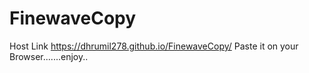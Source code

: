 # FinewaveCopy
Host Link 
https://dhrumil278.github.io/FinewaveCopy/
Paste it on your Browser.......enjoy.. 
